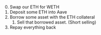 0. Swap our ETH for WETH
1. Deposit some ETH into Aave
2. Borrow some asset with the ETH collateral
    1. Sell that borrowed asset. (Short selling)
3. Repay everything back

